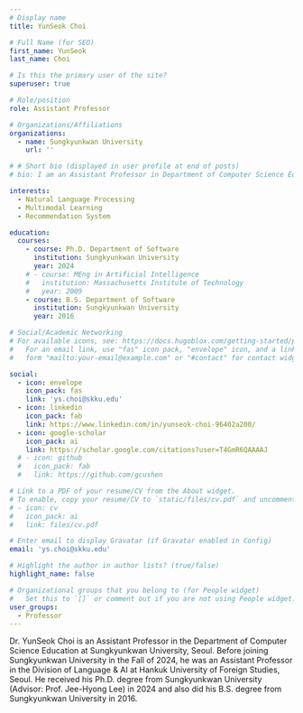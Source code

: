 ```yaml
---
# Display name
title: YunSeok Choi

# Full Name (for SEO)
first_name: YunSeok
last_name: Choi

# Is this the primary user of the site?
superuser: true

# Role/position
role: Assistant Professor

# Organizations/Affiliations
organizations:
  - name: Sungkyunkwan University
    url: ''

# # Short bio (displayed in user profile at end of posts)
# bio: I am an Assistant Professor in Department of Computer Science Education at Sungkyunkwan University, Seoul, Korea. My Research Interest is in the field of Natural Language Processing, especially about (i) Code Understanding and Generation, (ii) Multimodal Language Understanding, and (iii) Robust Large Language Model.

interests:
  - Natural Language Processing
  - Multimodal Learning
  - Recommendation System

education:
  courses:
    - course: Ph.D. Department of Software
      institution: Sungkyunkwan University
      year: 2024
    # - course: MEng in Artificial Intelligence
    #   institution: Massachusetts Institute of Technology
    #   year: 2009
    - course: B.S. Department of Software
      institution: Sungkyunkwan University
      year: 2016

# Social/Academic Networking
# For available icons, see: https://docs.hugoblox.com/getting-started/page-builder/#icons
#   For an email link, use "fas" icon pack, "envelope" icon, and a link in the
#   form "mailto:your-email@example.com" or "#contact" for contact widget.

social:
  - icon: envelope
    icon_pack: fas
    link: 'ys.choi@skku.edu'
  - icon: linkedin
    icon_pack: fab
    link: https://www.linkedin.com/in/yunseok-choi-96402a200/
  - icon: google-scholar
    icon_pack: ai
    link: https://scholar.google.com/citations?user=T4GmR6QAAAAJ
  # - icon: github
  #   icon_pack: fab
  #   link: https://github.com/gcushen

# Link to a PDF of your resume/CV from the About widget.
# To enable, copy your resume/CV to `static/files/cv.pdf` and uncomment the lines below.
# - icon: cv
#   icon_pack: ai
#   link: files/cv.pdf

# Enter email to display Gravatar (if Gravatar enabled in Config)
email: 'ys.choi@skku.edu'

# Highlight the author in author lists? (true/false)
highlight_name: false

# Organizational groups that you belong to (for People widget)
#   Set this to `[]` or comment out if you are not using People widget.
user_groups:
  - Professor
---
```


Dr. YunSeok Choi is an Assistant Professor in the Department of Computer Science Education at Sungkyunkwan University, Seoul. Before joining Sungkyunkwan University in the Fall of 2024, he was an Assistant Professor in the Division of Language & AI at Hankuk University of Foreign Studies, Seoul. He received his Ph.D. degree from Sungkyunkwan University (Advisor: Prof. Jee-Hyong Lee) in 2024 and also did his B.S. degree from Sungkyunkwan University in 2016.
